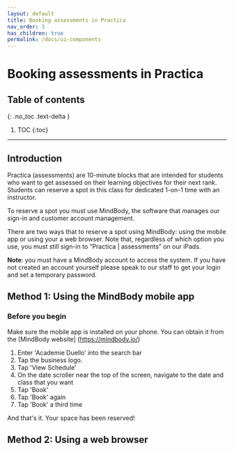 ```yaml
---
layout: default
title: Booking assessments in Practica 
nav_order: 3
has_children: true
permalink: /docs/ui-components
---
```

# Booking assessments in Practica

## Table of contents
{: .no_toc .text-delta }

1. TOC
{:toc}

---

## Introduction
Practica (assessments) are 10-minute blocks that are intended for students who want to get assessed on their learning
objectives for their next rank. Students can reserve a spot in this class for dedicated 1-on-1 time with an instructor.

To reserve a spot you must use MindBody, the software that manages our sign-in and customer account management.

There are two ways that to reserve a spot using MindBody: using the mobile app or using your a web browser.
Note that, regardless of which option you use, you must still sign-in to “Practica | assessments” on our iPads.

**Note**: you must have a MindBody account to access the system. If you have not created an account yourself please speak
to our staff to get your login and set a temporary password.
 
## Method 1: Using the MindBody mobile app

### Before you begin
Make sure the mobile app is installed on your phone. You can obtain it from the [MindBody website] (https://mindbody.io/)

1. Enter 'Academie Duello' into the search bar
2. Tap the business logo.
3. Tap 'View Schedule'
4. On the date scroller near the top of the screen, navigate to the date and class that you want
5. Tap 'Book'
6. Tap 'Book' again
7. Tap 'Book' a third time
  
And that's it. Your space has been reserved!
 
## Method 2: Using a web browser
